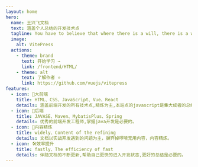 ```yaml
---
layout: home
hero:
  name: 王兴飞文档
  text: 涵盖个人总结的开发技术点
  tagline: You have to believe that where there is a will, there is a way
  image:
    alt: VitePress
  actions:
    - theme: brand
      text: 开始学习 →
      link: /frontend/HTML/
    - theme: alt
      text: 了解作者 ⭐️
      link: https://github.com/vuejs/vitepress
features:
  - icon: 🧱大前端
    title: HTML、CSS、JavaScript、Vue、React
    details: 涵盖前端开发的所有技术点,精炼为主,本站点的javascript是集大成者的总结。
  - icon: 🍱后端
    title: JAVASE、Maven、MybatisPlus、Spring
    details: 优秀的前端开发工程师,掌握java开发是必要的。
  - icon: 📒内容精炼
    title: widely、Content of the refining
    details: 文档以实战开发遇到的问题为主，摒弃掉啰嗦无用内容，内容精炼。
  - icon: 🛠️效率提升
    title: fastly、The efficiency of fast
    details: 伴随文档的不断更新,帮助自己更快的进入开发状态,更好的总结是必要的。
---
```


<style>
 
</style>
